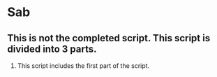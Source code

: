 # Sab
## This is not the completed script. This script is divided into 3 parts. 
1. This script includes the first part of the script.
